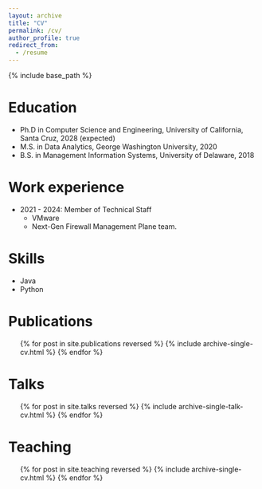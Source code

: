 ```yaml
---
layout: archive
title: "CV"
permalink: /cv/
author_profile: true
redirect_from:
  - /resume
---
```


{% include base_path %}

Education
======
* Ph.D in Computer Science and Engineering, University of California, Santa Cruz, 2028 (expected)
* M.S. in Data Analytics, George Washington University, 2020
* B.S. in Management Information Systems, University of Delaware, 2018

Work experience
======
* 2021 - 2024: Member of Technical Staff
  * VMware
  * Next-Gen Firewall Management Plane team. 

Skills
======
* Java
* Python

Publications
======
  <ul>{% for post in site.publications reversed %}
    {% include archive-single-cv.html %}
  {% endfor %}</ul>
  
Talks
======
  <ul>{% for post in site.talks reversed %}
    {% include archive-single-talk-cv.html  %}
  {% endfor %}</ul>
  
Teaching
======
  <ul>{% for post in site.teaching reversed %}
    {% include archive-single-cv.html %}
  {% endfor %}</ul>
  
